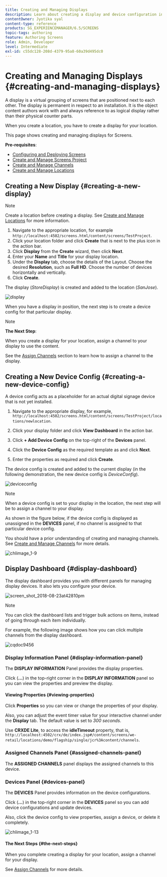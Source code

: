 ```yaml
---
title: Creating and Managing Displays
description: Learn about creating a display and device configuration in AEM Screens. Also, learn about the display dashboard.
contentOwner: Jyotika syal
content-type: reference
products: SG_EXPERIENCEMANAGER/6.5/SCREENS
topic-tags: authoring
feature: Authoring Screens
role: Admin, Developer
level: Intermediate
exl-id: c55dc128-208d-4379-95a8-60a39d495dc0
---
```

# Creating and Managing Displays {#creating-and-managing-displays}

A display is a virtual grouping of screens that are positioned next to each other. The display is permanent in respect to an installation. It is the object content authors work with and always reference to as logical display rather than their physical counter parts.

When you create a location, you have to create a display for your location.

This page shows creating and managing displays for Screens.

**Pre-requisites**:

* [Configuring and Deploying Screens](configuring-screens-introduction.md)
* [Create and Manage Screens Project](creating-a-screens-project.md)
* [Create and Manage Channels](managing-channels.md)
* [Create and Manage Locations](managing-locations.md)

## Creating a New Display {#creating-a-new-display}

>[!NOTE]
>
>Create a location before creating a display. See [Create and Manage Locations](managing-locations.md) for more information.

1. Navigate to the appropriate location, for example `http://localhost:4502/screens.html/content/screens/TestProject`.
1. Click your location folder and click **Create** that is next to the plus icon in the action bar. 
1. Click **Display** from the **Create** wizard, then click **Next**.
1. Enter your **Name** and **Title** for your display location.
1. Under the **Display** tab, choose the details of the Layout. Choose the desired **Resolution**, such as **Full HD**. Choose the number of devices horizontally and vertically.
1. Click **Create**.

The display (*StoreDisplay*) is created and added to the location (*SanJose*).

![display](assets/display.gif)

When you have a display in position, the next step is to create a device config for that particular display.

>[!NOTE]
>
>**The Next Step**:
>
>When you create a display for your location, assign a channel to your display to use the content.
>
>See the [Assign Channels](channel-assignment.md) section to learn how to assign a channel to the display.

## Creating a New Device Config {#creating-a-new-device-config}

A device config acts as a placeholder for an actual digital signage device that is not yet installed.

1. Navigate to the appropriate display, for example, `http://localhost:4502/screens.html/content/screens/TestProject/locations/newlocation`.
1. Click your display folder and click **View Dashboard** in the action bar.
1. Click **+ Add Device Config** on the top-right of the **Devices** panel.

1. Click the **Device Config** as the required template as and click **Next**.

1. Enter the properties as required and click **Create**.

The device config is created and added to the current display (in the following demonstration, the new device config is *DeviceConfig*).

![deviceconfig](assets/deviceconfig.gif)

>[!NOTE]
>
>When a device config is set to your display in the location, the next step will be to assign a channel to your display.
>
>As shown in the figure below, if the device config is displayed as unassigned in the **DEVICES** panel, if no channel is assigned to that particular device config.
>
>You should have a prior understanding of creating and managing channels. See [Create and Manage Channels](managing-channels.md) for more details.

![chlimage_1-9](assets/chlimage_1-9.png)

## Display Dashboard {#display-dashboard}

The display dashboard provides you with different panels for managing display devices. It also lets you configure your device.

![screen_shot_2018-08-23at42810pm](assets/screen_shot_2018-08-23at42810pm.png)

>[!NOTE]
>
>You can click the dashboard lists and trigger bulk actions on items, instead of going through each item individually.
>
>For example, the following image shows how you can click multiple channels from the display dashboard.

![cqdoc9456](assets/cqdoc9456.gif)

### Display Information Panel {#display-information-panel}

The **DISPLAY INFORMATION** Panel provides the display properties.

Click (**...**) in the top-right corner in the **DISPLAY INFORMATION** panel so you can view the properties and preview the display.


#### Viewing Properties {#viewing-properties}

Click **Properties** so you can view or change the properties of your display.

Also, you can adjust the event timer value for your interactive channel under the **Display** tab. The default value is set to *300 seconds*.

Use **CRXDE Lite**, to access the **idleTimeout** property, that is, `http://localhost:4502/crx/de/index.jsp#/content/screens/we-retail/locations/demo/flagship/single/jcr%3Acontent/channels`.


### Assigned Channels Panel {#assigned-channels-panel}

The **ASSIGNED CHANNELS** panel displays the assigned channels to this device.


### Devices Panel {#devices-panel}

The **DEVICES** Panel provides information on the device configurations.

Click (**...**) in the top-right corner in the **DEVICES** panel so you can add device configurations and update devices.

Also, click the device config to view properties, assign a device, or delete it completely.

![chlimage_1-13](assets/chlimage_1-13.png)

#### The Next Steps {#the-next-steps}

When you complete creating a display for your location, assign a channel for your display.

See [Assign Channels](channel-assignment.md) for more details.

